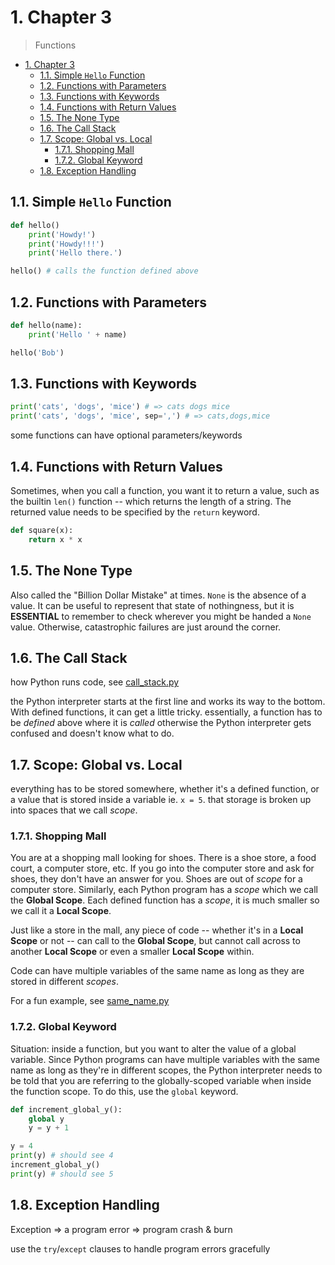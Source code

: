 # 1. Chapter 3

> Functions

- [1. Chapter 3](#1-chapter-3)
  - [1.1. Simple `Hello` Function](#11-simple-hello-function)
  - [1.2. Functions with Parameters](#12-functions-with-parameters)
  - [1.3. Functions with Keywords](#13-functions-with-keywords)
  - [1.4. Functions with Return Values](#14-functions-with-return-values)
  - [1.5. The None Type](#15-the-none-type)
  - [1.6. The Call Stack](#16-the-call-stack)
  - [1.7. Scope: Global vs. Local](#17-scope-global-vs-local)
    - [1.7.1. Shopping Mall](#171-shopping-mall)
    - [1.7.2. Global Keyword](#172-global-keyword)
  - [1.8. Exception Handling](#18-exception-handling)

## 1.1. Simple `Hello` Function

``` python
def hello()
    print('Howdy!')
    print('Howdy!!!')
    print('Hello there.')

hello() # calls the function defined above
```

## 1.2. Functions with Parameters

``` python
def hello(name):
    print('Hello ' + name)

hello('Bob')
```

## 1.3. Functions with Keywords

``` python
print('cats', 'dogs', 'mice') # => cats dogs mice
print('cats', 'dogs', 'mice', sep=',') # => cats,dogs,mice
```

some functions can have optional parameters/keywords

## 1.4. Functions with Return Values

Sometimes, when you call a function, you want it to return a value, such as the builtin `len()` function -- which returns the length of a string. The returned value needs to be specified by the `return` keyword.

``` python
def square(x):
    return x * x
```

## 1.5. The None Type

Also called the "Billion Dollar Mistake" at times. `None` is the absence of a value. It can be useful to represent that state of nothingness, but it is **ESSENTIAL** to remember to check wherever you might be handed a `None` value. Otherwise, catastrophic failures are just around the corner.

## 1.6. The Call Stack

how Python runs code, see [call_stack.py](./call_stack.py)

the Python interpreter starts at the first line and works its way to the bottom.  With defined functions, it can get a little tricky.  essentially, a function has to be *defined* above where it is *called* otherwise the Python interpreter gets confused and doesn't know what to do.

## 1.7. Scope: Global vs. Local

everything has to be stored somewhere, whether it's a defined function, or a value that is stored inside a variable ie. `x = 5`.  that storage is broken up into spaces that we call *scope*.

### 1.7.1. Shopping Mall

You are at a shopping mall looking for shoes.  There is a shoe store, a food court, a computer store, etc. If you go into the computer store and ask for shoes, they don't have an answer for you.  Shoes are out of *scope* for a computer store.  Similarly, each Python program has a *scope* which we call the **Global Scope**.  Each defined function has a *scope*, it is much smaller so we call it a **Local Scope**.

Just like a store in the mall, any piece of code -- whether it's in a **Local Scope** or not -- can call to the **Global Scope**, but cannot call across to another **Local Scope** or even a smaller **Local Scope** within.

Code can have multiple variables of the same name as long as they are stored in different *scopes*.

For a fun example, see [same_name.py](./same_name.py)

### 1.7.2. Global Keyword

Situation: inside a function, but you want to alter the value of a global variable. Since Python programs can have multiple variables with the same name as long as they're in different scopes, the Python interpreter needs to be told that you are referring to the globally-scoped variable when inside the function scope.  To do this, use the `global` keyword.

``` python
def increment_global_y():
    global y
    y = y + 1

y = 4
print(y) # should see 4
increment_global_y()
print(y) # should see 5
```

## 1.8. Exception Handling

Exception => a program error => program crash & burn

use the `try`/`except` clauses to handle program errors gracefully
